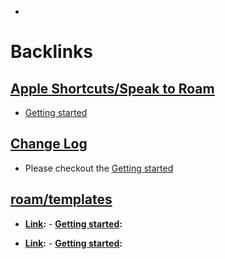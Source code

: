 - 

# Backlinks
## [Apple Shortcuts/Speak to Roam](<Apple Shortcuts/Speak to Roam.md>)
- [Getting started](<Getting started.md>)

## [Change Log](<Change Log.md>)
- Please checkout the [Getting started](<Getting started.md>)

## [roam/templates](<roam/templates.md>)
- **[Link](<Link.md>):**
        - **[Getting started](<Getting started.md>):**

- **[Link](<Link.md>):**
        - **[Getting started](<Getting started.md>):**

